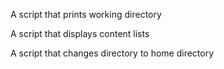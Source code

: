 A script that prints working directory

A script that displays content lists

A script that changes directory to home directory
